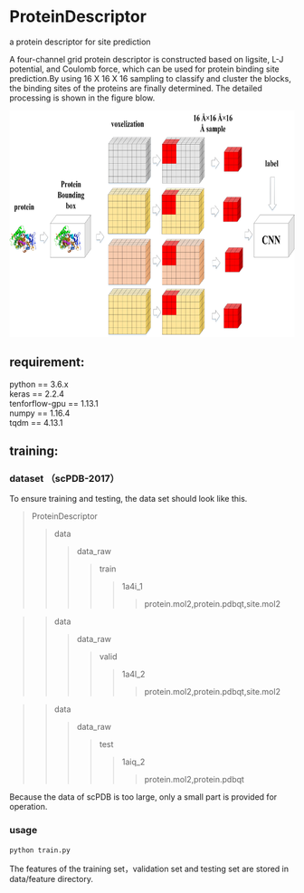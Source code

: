 # ProteinDescriptor
a protein descriptor for site prediction

A four-channel grid protein descriptor is constructed based on ligsite, L-J potential, and Coulomb force, which can be used for protein binding site prediction.By using 16 X 16 X 16 sampling to classify and cluster the blocks, the binding sites of the proteins are finally determined. The detailed processing is shown in the figure blow.

<div align=center><img width="700" height="400" src="https://github.com/595693085/ProteinDescriptor/blob/master/docs/figure1.jpg"/></div>


## requirement:
python == 3.6.x  
keras == 2.2.4  
tenforflow-gpu == 1.13.1  
numpy == 1.16.4  
tqdm == 4.13.1  


## training:
### dataset （scPDB-2017）
To ensure training and testing, the data set should look like this.  
>ProteinDescriptor
>>data
>>>data_raw
>>>>train
>>>>>1a4i_1
>>>>>>protein.mol2,protein.pdbqt,site.mol2


>>data
>>>data_raw
>>>>valid
>>>>>1a4l_2
>>>>>>protein.mol2,protein.pdbqt,site.mol2


>>data  
>>>data_raw
>>>>test
>>>>>1aiq_2
>>>>>>protein.mol2,protein.pdbqt

Because the data of scPDB is too large, only a small part is provided for operation.

### usage 
```bash
python train.py
```
The features of the training set，validation set and testing set are stored in data/feature directory.

